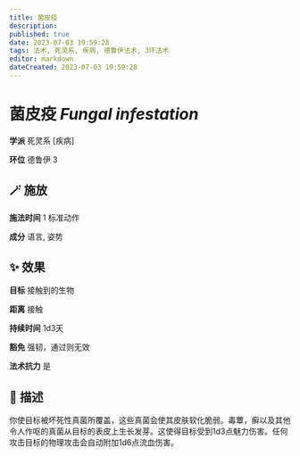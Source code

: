 ```yaml
---
title: 菌皮疫
description: 
published: true
date: 2023-07-03 19:59:28
tags: 法术, 死灵系, 疾病, 德鲁伊法术, 3环法术
editor: markdown
dateCreated: 2023-07-03 19:59:28
---
```


# **菌皮疫** *Fungal infestation*

**学派** 死灵系 \[疾病\] 

**环位** 德鲁伊 3

## 🪄 施放

**施法时间** 1 标准动作

**成分** 语言, 姿势

## ✨ 效果 

**目标** 接触到的生物 

**距离** 接触  

**持续时间** 1d3天 

**豁免** 强韧，通过则无效

**法术抗力** 是

## 📖 描述

你使目标被坏死性真菌所覆盖，这些真菌会使其皮肤软化脆弱。毒蕈，癣以及其他令人作呕的真菌从目标的表皮上生长发芽。这使得目标受到1d3点魅力伤害。任何攻击目标的物理攻击会自动附加1d6点流血伤害。
    